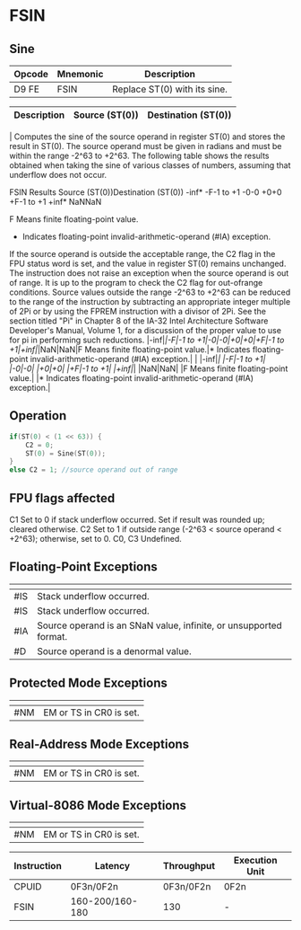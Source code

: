 # FSIN
 
## Sine
 
 
|Opcode|Mnemonic|Description|
|-|-|-|
|D9 FE|FSIN|Replace ST(0) with its sine.|
 
|Description|Source (ST(0))|Destination (ST(0))|
|-|-|-|
|
Computes the sine of the source operand in register ST(0) and stores the result in ST(0). The source operand must be given in radians and must be within the range -2^63 to +2^63. The following table shows the results obtained when taking the sine of various classes of numbers, assuming that underflow does not occur.


FSIN Results
Source (ST(0))Destination (ST(0))
-inf*
-F-1 to +1
-0-0
+0+0
+F-1 to +1
+inf*
NaNNaN

F Means finite floating-point value.
* Indicates floating-point invalid-arithmetic-operand (#IA) exception.



If the source operand is outside the acceptable range, the C2 flag in the FPU status word is set, and the value in register ST(0) remains unchanged. The instruction does not raise an exception when the source operand is out of range. It is up to the program to check the C2 flag for out-ofrange conditions. Source values outside the range -2^63 to +2^63 can be reduced to the range of the instruction by subtracting an appropriate integer multiple of 2Pi or by using the FPREM instruction with a divisor of 2Pi. See the section titled "Pi" in Chapter 8 of the IA-32 Intel Architecture Software Developer's Manual, Volume 1, for a discussion of the proper value to use for pi in performing such reductions.
|-inf|*|-F|-1 to +1|-0|-0|+0|+0|+F|-1 to +1|+inf|*|NaN|NaN|F Means finite floating-point value.|* Indicates floating-point invalid-arithmetic-operand (#IA) exception.|
|
|-inf|*|
|-F|-1 to +1|
|-0|-0|
|+0|+0|
|+F|-1 to +1|
|+inf|*|
|NaN|NaN|
|F Means finite floating-point value.|
|* Indicates floating-point invalid-arithmetic-operand (#IA) exception.|
 
## Operation
 
```c
if(ST(0) < (1 << 63)) {
	C2 = 0;
	ST(0) = Sine(ST(0));
}
else C2 = 1; //source operand out of range

```
 
 
## FPU flags affected
 
C1 Set to 0 if stack underflow occurred.
Set if result was rounded up; cleared otherwise.
C2 Set to 1 if outside range (-2^63 < source operand < +2^63); otherwise, set to 0.
C0, C3 Undefined.

 
 
## Floating-Point Exceptions
 
|[]()||
|-|-|
|#IS|Stack underflow occurred.|
|#IS|Stack underflow occurred.|
|#IA|Source operand is an SNaN value, infinite, or unsupported format.|
|#D|Source operand is a denormal value.|
 
## Protected Mode Exceptions
 
|[]()||
|-|-|
|#NM|EM or TS in CR0 is set.|
 
## Real-Address Mode Exceptions
 
|[]()||
|-|-|
|#NM|EM or TS in CR0 is set.|
 
## Virtual-8086 Mode Exceptions
 
|[]()||
|-|-|
|#NM|EM or TS in CR0 is set.|
 
|Instruction|Latency|Throughput|Execution Unit|
|-|-|-|-|
|CPUID|0F3n/0F2n|0F3n/0F2n|0F2n|
|FSIN|160-200/160-180|130|-|

